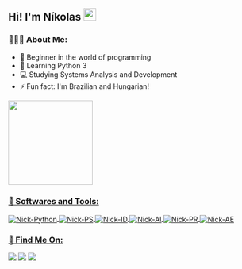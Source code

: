 ## Hi! I'm Níkolas <img src="https://raw.githubusercontent.com/MartinHeinz/MartinHeinz/master/wave.gif" width="25px">

### 🙋🏼‍♂️ About Me:

- 🔭 Beginner in the world of programming
- 🌱 Learning Python 3
- 💻 Studying Systems Analysis and Development 
- ⚡ Fun fact: I'm Brazilian and Hungarian!

 <div align="left">
  <a href="https://github.com/nikolasbrp">
  <img height="170em" src="https://github-readme-stats.vercel.app/api?username=nikolasbrp&show_icons=true&theme=react&include_all_commits=true&count_private=true"/>
  <! img height="170em" src="https://github-readme-stats.vercel.app/api/top-langs/?username=nikolasbrp&layout=compact&langs_count=7&theme=react"/>
</div>
  
### 🚀 Softwares and Tools: 
<div style="display: inline_block">
  <img align="center" alt="Nick-Python" <img src="https://img.icons8.com/color/48/000000/python--v1.png"/>
  <img align="center" alt="Nick-PS" <img src="https://img.icons8.com/color/48/000000/adobe-photoshop--v1.png"/>
  <img align="center" alt="Nick-ID" <img src="https://img.icons8.com/color/48/000000/adobe-indesign--v1.png"/>
  <img align="center" alt="Nick-AI" <img src="https://img.icons8.com/color/48/000000/adobe-illustrator--v1.png"/>
  <img align="center" alt="Nick-PR" <img src="https://img.icons8.com/color/48/000000/adobe-premiere-pro--v1.png"/>
  <img align="center" alt="Nick-AE" <img src="https://img.icons8.com/color/48/000000/adobe-after-effects--v1.png"/>
</div>      
 
### 🔎 Find Me On:
<div> 
  <a href="https://instagram.com/nikolasbrp" target="_blank"><img src="https://img.shields.io/badge/-Instagram-%23E4405F?style=for-the-badge&logo=instagram&logoColor=white" target="_blank"></a>
  <a href = "mailto:npovreslo@gmail.com"><img src="https://img.shields.io/badge/Gmail-D14836?style=for-the-badge&logo=gmail&logoColor=white"></a>
  <a href="https://www.linkedin.com/in/nikolas-bankuti/" target="_blank"><img src="https://img.shields.io/badge/-LinkedIn-%230077B5?style=for-the-badge&logo=linkedin&logoColor=white" target="_blank"></a>
</div>
